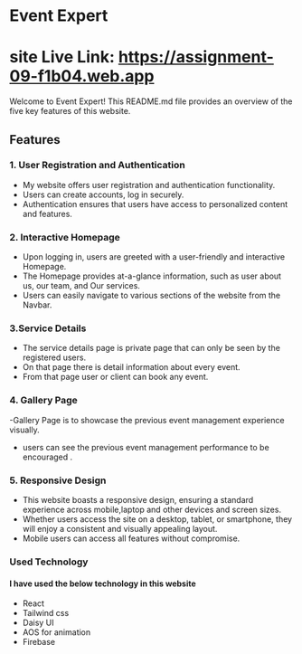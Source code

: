 # Event Expert

# site Live Link: https://assignment-09-f1b04.web.app

Welcome to Event Expert! This README.md file provides an overview of the five key features of this website.

## Features

### 1. User Registration and Authentication

- My website offers user registration and authentication functionality.
- Users can create accounts, log in securely.
- Authentication ensures that users have access to personalized content and features.

### 2. Interactive Homepage

- Upon logging in, users are greeted with a user-friendly and interactive Homepage.
- The Homepage provides at-a-glance information, such as user about us, our team, and Our services.
- Users can easily navigate to various sections of the website from the Navbar.

### 3.Service Details

- The service details page is private page that can only be seen by the registered users.
- On that page there is detail information about every event.
- From that page user or client can book any event.

### 4. Gallery Page

-Gallery Page is to showcase the previous event management experience visually.
- users can see the previous event management performance to be encouraged .

### 5. Responsive Design

- This website boasts a responsive design, ensuring a standard experience across mobile,laptop and other  devices and screen sizes.
- Whether users access the site on a desktop, tablet, or smartphone, they will enjoy a consistent and visually appealing layout.
- Mobile users can access all features without compromise.


### Used Technology

#### I have used the below technology in this website

- React
- Tailwind css
- Daisy UI
- AOS for animation
- Firebase

